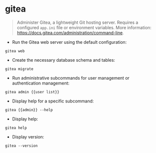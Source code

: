 # gitea

> Administer Gitea, a lightweight Git hosting server.
> Requires a configured `app.ini` file or environment variables.
> More information: <https://docs.gitea.com/administration/command-line>.

- Run the Gitea web server using the default configuration:

`gitea web`

- Create the necessary database schema and tables:

`gitea migrate`

- Run administrative subcommands for user management or authentication management:

`gitea admin {{user list}}`

- Display help for a specific subcommand:

`gitea {{admin}} --help`

- Display help:

`gitea help`

- Display version:

`gitea --version`